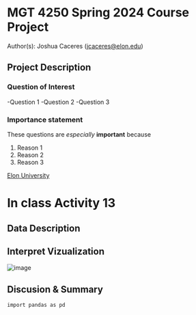 # MGT 4250 Spring 2024 Course Project 
Author(s): Joshua Caceres (jcaceres@elon.edu)

## Project Description
### Question of Interest 
-Question 1
-Question 2
-Question 3
### Importance statement 
These questions are *especially* **important** because
1. Reason 1
2. Reason 2
3. Reason 3

[Elon University](https://www.elon.edu)

# In class Activity 13

## Data Description 
## Interpret Vizualization 
![image](https://github.com/jcaceres21/mgt4250Spring2024/assets/168772954/78cdca5d-fd42-4ad1-8e6b-a561b527e6ec)
## Discusion & Summary

```pyhton
import pandas as pd 
```

